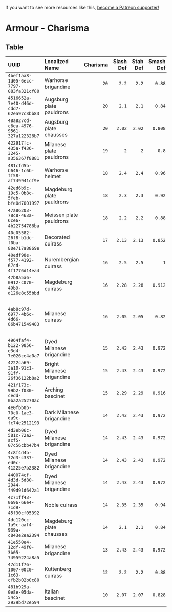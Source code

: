 <!-- TITLE: Armour - Charisma -->

If you want to see more resources like this, [become a Patreon supporter!](https://www.patreon.com/fireundubh) 

# Armour - Charisma
## Table

UUID | Localized Name | Charisma | Slash Def | Stab Def | Smash Def | Location
:--- | :--- | ---: | ---: | ---: | ---: | :---
`4bef1aa8-1d05-6ecc-7797-083fa321cf80` | Warhorse brigandine | `20` | `2.2` | `2.2` | `0.88` | Ancient map 5
`4516652a-7e40-d46d-cdd7-62ea97c3bb83` | Augsburg plate pauldrons | `20` | `2.1` | `2.1` | `0.84` | Sold by Rattay armourer
`48a827cd-c6ea-4976-9561-327a122326b7` | Augsburg plate chausses | `20` | `2.02` | `2.02` | `0.808` | Treasure map 1
`422917fc-435a-f436-3245-a356367f8881` | Milanese plate pauldrons | `19` | `2` | `2` | `0.8` | Sold by Rattay armourer
`481cfd5b-b646-1c6b-ff58-af749941cf9e` | Warhorse helmet | `18` | `2.4` | `2.4` | `0.96` | Ancient map 4
`42ed6b9c-19c5-0b8c-5feb-bfe0d7001997` | Magdeburg plate pauldrons | `18` | `2.3` | `2.3` | `0.92` | Sold by Rattay armourer
`47a86203-78c8-463a-6ce6-4b22754786ba` | Meissen plate pauldrons | `18` | `2.2` | `2.2` | `0.88` | Sold by Rattay armourer
`40c05582-26f8-b1dc-f0ba-80e717a8869e` | Decorated cuirass | `17` | `2.13` | `2.13` | `0.852` | Treasure map 19
`40edf98e-f577-4192-67cd-4f1776d14ea4` | Nurembergian cuirass | `16` | `2.5` | `2.5` | `1` | Ancient map 3
`47b8a5a6-0912-c070-49b9-d126e8c55bbd` | Magdeburg cuirass | `16` | `2.28` | `2.28` | `0.912` | Quest reward: q_raubritter<br>Treasure map 16
`4ab8c97d-6977-4b6c-4d66-86b471549483` | Milanese cuirass | `16` | `2.05` | `2.05` | `0.82` | Lord Divish<br>Quest reward: ta04_cumByMerh<br>Sold by Merjohed army camp armourer<br>Sold by Rattay armourer
`4964faf4-b122-9856-e3d4-7e026ce4a0a7` | Dyed Milanese brigandine | `15` | `2.43` | `2.43` | `0.972` | Treasure map 25
`4222ca69-3a10-91c1-91ff-26f36122b8a2` | Bright Milanese brigandine | `15` | `2.43` | `2.43` | `0.972` | Sold by Rattay armourer<br>Treasure map 21
`421f173c-99b2-f030-cedd-0ba2a25270ac` | Arching bascinet | `15` | `2.29` | `2.29` | `0.916` | Treasure map 4
`4e0fbb0b-70c0-1ae3-da9c-fc74e2512193` | Dark Milanese brigandine | `14` | `2.43` | `2.43` | `0.972` | Treasure map 22
`4d3eb06c-581c-72a2-acf5-07c56cbb47b4` | Dyed Milanese brigandine | `14` | `2.43` | `2.43` | `0.972` | Sold by Rattay armourer<br>q_counterOffensive_pirk_chest
`4c8f4d4b-72d3-c337-ed0c-41225e7b2382` | Dyed Milanese brigandine | `14` | `2.43` | `2.43` | `0.972` | Treasure map 5
`440074cf-4d3d-5d80-2944-f49d91d642a1` | Dyed Milanese brigandine | `14` | `2.43` | `2.43` | `0.972` | Sold by Rattay armourer
`4c71ff43-0696-66e4-71d9-45f30cf05392` | Noble cuirass | `14` | `2.35` | `2.35` | `0.94` | Treasure map 2<br>Treasure map 13
`4dc120cc-1a9c-aaf4-939a-c843e2ea2394` | Magdeburg plate chausses | `14` | `2.1` | `2.1` | `0.84` | Treasure map 3
`41e550e4-12df-49f0-3b05-74959224a8a5` | Milanese brigandine | `13` | `2.43` | `2.43` | `0.972` | Sold by Rattay armourer
`47d11f76-1007-00c0-1c63-cfb2b02b0c80` | Kuttenberg cuirass | `12` | `2.2` | `2.2` | `0.88` | Treasure map 7<br>q_escape_from_Vranik_4
`481b929a-0e8e-05da-54c5-2939bd72e594` | Italian bascinet | `10` | `2.07` | `2.07` | `0.828` | Sold by Rattay armourer<br>Treasure map 25<br>q_konradk_fejfar_chest

